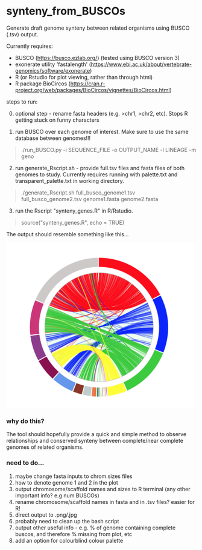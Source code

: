 # synteny_from_BUSCOs
Generate draft genome synteny between related organisms using BUSCO (.tsv) output.

Currently requires:
- BUSCO (https://busco.ezlab.org/) (tested using BUSCO version 3)
- exonerate utility 'fastalength' (https://www.ebi.ac.uk/about/vertebrate-genomics/software/exonerate)
- R (or Rstudio for plot viewing, rather than through html) 
- R package BioCircos (https://cran.r-project.org/web/packages/BioCircos/vignettes/BioCircos.html)

steps to run:

0. optional step - rename fasta headers (e.g. >chr1, >chr2, etc). Stops R getting stuck on funny characters

1. run BUSCO over each genome of interest. Make sure to use the same database between genomes!!!

> ./run_BUSCO.py -i SEQUENCE_FILE -o OUTPUT_NAME -l LINEAGE -m geno 

2. run generate_Rscript.sh - provide full.tsv files and fasta files of both genomes to study. Currently requires running with palette.txt and transparent_palette.txt in working directory.

> ./generate_Rscript.sh full_busco_genome1.tsv full_busco_genome2.tsv genome1.fasta genome2.fasta

3. run the Rscript "synteny_genes.R" in R/Rstudio.

> source("synteny_genes.R", echo = TRUE)


The output should resemble something like this...

![Image of canu_scaf](https://github.com/hlmwhite/synteny_from_BUSCOs/blob/master/synteny_from_busco.out.png)

### why do this?

The tool should hopefully provide a quick and simple method to observe relationships and conserved synteny between complete/near complete genomes of related organisms. 

### need to do...

1. maybe change fasta inputs to chrom.sizes files
2. how to denote genome 1 and 2 in the plot
3. output chromosome/scaffold names and sizes to R terminal (any other important info? e.g  num BUSCOs)
4. rename chromosome/scaffold names in fasta and in .tsv files? easier for R!
5. direct output to .png/.jpg
6. probably need to clean up the bash script 
7. output other useful info - e.g. % of genome containing complete buscos, and therefore % missing from plot, etc
8. add an option for colourblind colour palette


